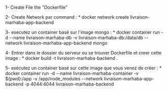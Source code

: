 1- Create File the "Dockerfile"

2- Create Network par command :
    * docker network create livraison-marhaba-app-backend

3- executez un container basé sur l'image mongo :
    * docker container run -d --name livraison-marhaba-db -v livraison-marhaba-db:/data/db --network livraison-marhaba-app-backend mongo

4- Entrer dans le dossier du serveur ou se trouver Dockerfile et creer cette image :
    * docker build -t livraison-marhaba-backend .

5- exécutez un container basé sur cette image que vous venez de créer :
    * docker container run -d --name livraison-marhaba-container -v ${pwd}:/app -v /app/node_modules --network 
      livraison-marhaba-app-backend -p 4044:4044 livraison-marhaba-backend


